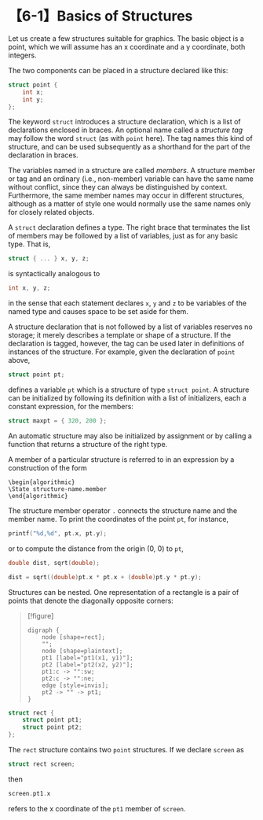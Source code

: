 # 【6-1】Basics of Structures

Let us create a few structures suitable for graphics. The basic object is a point, which we will assume has an x coordinate and a y coordinate, both integers.

The two components can be placed in a structure declared like this:

```c
struct point {
    int x;
    int y;
};
```

The keyword `struct` introduces a structure declaration, which is a list of declarations enclosed in braces. An optional name called a *structure tag* may follow the word `struct` (as with `point` here). The tag names this kind of structure, and can be used subsequently as a shorthand for the part of the declaration in braces.

The variables named in a structure are called *members*. A structure member or tag and an ordinary (i.e., non-member) variable can have the same name without conflict, since they can always be distinguished by context. Furthermore, the same member names may occur in different structures, although as a matter of style one would normally use the same names only for closely related objects.

A `struct` declaration defines a type. The right brace that terminates the list of members may be followed by a list of variables, just as for any basic type. That is,

```c
struct { ... } x, y, z;
```

is syntactically analogous to

```c
int x, y, z;
```

in the sense that each statement declares `x`, `y` and `z` to be variables of the named type and causes space to be set aside for them.

A structure declaration that is not followed by a list of variables reserves no storage; it merely describes a template or shape of a structure. If the declaration is tagged, however, the tag can be used later in definitions of instances of the structure. For example, given the declaration of `point` above,

```c
struct point pt;
```

defines a variable `pt` which is a structure of type `struct point`. A structure can be initialized by following its definition with a list of initializers, each a constant expression, for the members:

```c
struct maxpt = { 320, 200 };
```

An automatic structure may also be initialized by assignment or by calling a function that returns a structure of the right type.

A member of a particular structure is referred to in an expression by a construction of the form

```algorithm
\begin{algorithmic}
\State structure-name.member
\end{algorithmic}
```

The structure member operator `.` connects the structure name and the member name. To print the coordinates of the point `pt`, for instance,

```c
printf("%d,%d", pt.x, pt.y);
```

or to compute the distance from the origin (0, 0) to `pt`,

```c
double dist, sqrt(double);

dist = sqrt((double)pt.x * pt.x + (double)pt.y * pt.y);
```

Structures can be nested. One representation of a rectangle is a pair of points that denote the diagonally opposite corners:

> [!figure]
>
> ```graphviz
> digraph {
>     node [shape=rect];
>     "";
>     node [shape=plaintext];
>     pt1 [label="pt1(x1, y1)"];
>     pt2 [label="pt2(x2, y2)"];
>     pt1:c -> "":sw;
>     pt2:c -> "":ne;
>     edge [style=invis];
>     pt2 -> "" -> pt1;
> }
> ```

```c
struct rect {
    struct point pt1;
    struct point pt2;
};
```

The `rect` structure contains two `point` structures. If we declare `screen` as

```c
struct rect screen;
```

then

```c
screen.pt1.x
```

refers to the x coordinate of the `pt1` member of `screen`.
